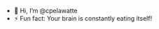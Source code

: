 - 👋 Hi, I’m @cpelawatte
- ⚡ Fun fact: Your brain is constantly eating itself!

<!---
cpelawatte/cpelawatte is a ✨ special ✨ repository because its `README.md` (this file) appears on your GitHub profile.
You can click the Preview link to take a look at your changes.
--->
